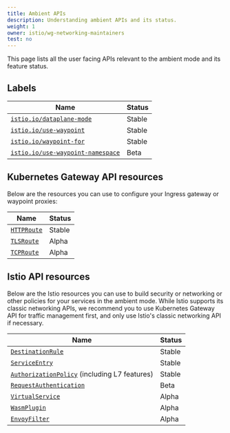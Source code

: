```yaml
---
title: Ambient APIs
description: Understanding ambient APIs and its status.
weight: 1
owner: istio/wg-networking-maintainers
test: no
---
```


This page lists all the user facing APIs relevant to the ambient mode and its feature status.

## Labels

| Name | Status |
| ------------------------------- | -------------------------- |
| [`istio.io/dataplane-mode`](/docs/reference/config/labels/) | Stable |
| [`istio.io/use-waypoint`](/docs/reference/config/labels/) | Stable |
| [`istio.io/waypoint-for`](/docs/reference/config/labels/) | Stable |
| [`istio.io/use-waypoint-namespace`](/docs/reference/config/labels/) | Beta |

## Kubernetes Gateway API resources

Below are the resources you can use to configure your Ingress gateway or waypoint proxies:

|  Name  | Status |
| --- | --- |
| [`HTTPRoute`](https://gateway-api.sigs.k8s.io/guides/http-routing/) | Stable |
| [`TLSRoute`](https://gateway-api.sigs.k8s.io/guides/tls) | Alpha |
| [`TCPRoute`](https://gateway-api.sigs.k8s.io/guides/tcp/) | Alpha |

## Istio API resources

Below are the Istio resources you can use to build security or networking or other policies for your services in the ambient mode.
While Istio supports its classic networking APIs, we recommend you to use Kubernetes Gateway API for traffic management first, and only use Istio's classic networking API if necessary.

|  Name  | Status |
| --- | --- |
| [`DestinationRule`](/docs/reference/config/networking/destination-rule/) | Stable |
| [`ServiceEntry`](/docs/reference/config/networking/service-entry/) | Stable |
| [`AuthorizationPolicy`](/docs/reference/config/security/authorization-policy/) (including L7 features) | Stable |
| [`RequestAuthentication`](/docs/reference/config/security/request_authentication/) | Beta |
| [`VirtualService`](/docs/reference/config/networking/virtual-service/) | Alpha |
| [`WasmPlugin`](/docs/reference/config/proxy_extensions/wasm-plugin/) | Alpha |
| [`EnvoyFilter`](/docs/reference/config/networking/envoy-filter/) | Alpha |
